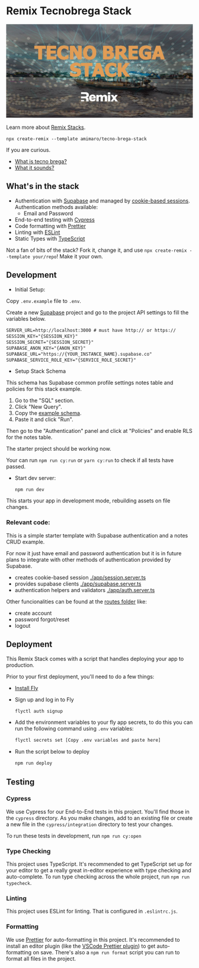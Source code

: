 # Remix Tecnobrega Stack

![The Remix Tecnobrega Stack](https://raw.githubusercontent.com/amimaro/files/main/remix-tecno-brega-stack.jpg)

Learn more about [Remix Stacks](https://remix.run/stacks).

```
npx create-remix --template amimaro/tecno-brega-stack
```

If you are curious. 
- [What is tecno brega?](https://en.wikipedia.org/wiki/Tecno_brega)
- [What it sounds?](https://www.youtube.com/watch?v=gmQ3Yp2rizM)

## What's in the stack

- Authentication with [Supabase](https://supabase.com) and managed by [cookie-based sessions](https://remix.run/docs/en/v1/api/remix#createcookiesessionstorage). Authentication methods available:
  - Email and Password
- End-to-end testing with [Cypress](https://cypress.io)
- Code formatting with [Prettier](https://prettier.io)
- Linting with [ESLint](https://eslint.org)
- Static Types with [TypeScript](https://typescriptlang.org)

Not a fan of bits of the stack? Fork it, change it, and use `npx create-remix --template your/repo`! Make it your own.

## Development

- Initial Setup:

Copy `.env.example` file to `.env`.

Create a new [Supabase](https://supabase.com/) project and go to the project API settings to fill the variables below.

```
SERVER_URL=http://localhost:3000 # must have http:// or https://
SESSION_KEY="{SESSION_KEY}"
SESSION_SECRET="{SESSION_SECRET}"
SUPABASE_ANON_KEY="{ANON_KEY}"
SUPABASE_URL="https://{YOUR_INSTANCE_NAME}.supabase.co"
SUPABASE_SERVICE_ROLE_KEY="{SERVICE_ROLE_SECRET}"
```

- Setup Stack Schema

This schema has Supabase common profile settings notes table and policies for this stack example.

1. Go to the "SQL" section.
2. Click "New Query".
3. Copy the [example schema](https://gist.github.com/amimaro/c39df54adea5b2e9cba1693c13877cd9).
4. Paste it and click "Run".

Then go to the "Authentication" panel and click at "Policies" and enable RLS for the notes table.

The starter project should be working now.

Your can run `npm run cy:run` or `yarn cy:run` to check if all tests have passed.

- Start dev server:

  ```sh
  npm run dev
  ```

This starts your app in development mode, rebuilding assets on file changes.

### Relevant code:

This is a simple starter template with Supabase authentication and a notes CRUD example.

For now it just have email and password authentication but it is in future plans to integrate with other methods of authentication provided by Supabase.

- creates cookie-based session [./app/session.server.ts](./app/session.server.ts)
- provides supabase clients [./app/supabase.server.ts](./app/supabase.server.ts)
- authentication helpers and validators [./app/auth.server.ts](./app/auth.server.ts)

Other funcionalities can be found at the [routes folder](./app/routes) like:

- create account
- password forgot/reset
- logout

## Deployment

This Remix Stack comes with a script that handles deploying your app to production.

Prior to your first deployment, you'll need to do a few things:

- [Install Fly](https://fly.io/docs/getting-started/installing-flyctl/)

- Sign up and log in to Fly

  ```sh
  flyctl auth signup
  ```

- Add the environment variables to your fly app secrets, to do this you can run the following command using `.env` variables:

  ```sh
  flyctl secrets set [Copy .env variables and paste here]
  ```

- Run the script below to deploy
 
   ```sh
  npm run deploy
  ```

## Testing

### Cypress

We use Cypress for our End-to-End tests in this project. You'll find those in the `cypress` directory. As you make changes, add to an existing file or create a new file in the `cypress/integration` directory to test your changes.

To run these tests in development, run `npm run cy:open`

### Type Checking

This project uses TypeScript. It's recommended to get TypeScript set up for your editor to get a really great in-editor experience with type checking and auto-complete. To run type checking across the whole project, run `npm run typecheck`.

### Linting

This project uses ESLint for linting. That is configured in `.eslintrc.js`.

### Formatting

We use [Prettier](https://prettier.io/) for auto-formatting in this project. It's recommended to install an editor plugin (like the [VSCode Prettier plugin](https://marketplace.visualstudio.com/items?itemName=esbenp.prettier-vscode)) to get auto-formatting on save. There's also a `npm run format` script you can run to format all files in the project.

